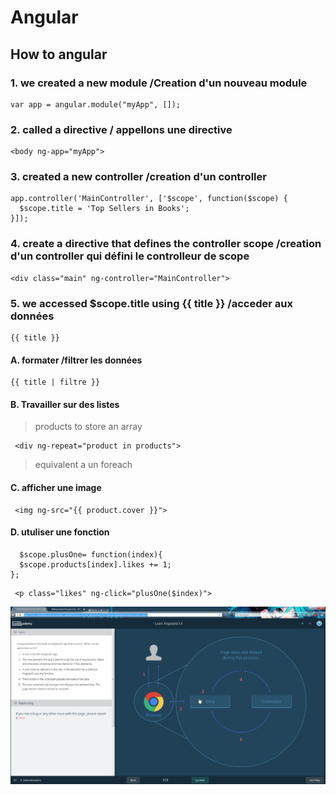 # Angular

## How to angular

### 1. we created a new module /Creation d'un nouveau module
```
var app = angular.module("myApp", []);
```

### 2. called a directive / appellons une directive
```
<body ng-app="myApp">

```

### 3. created a new controller /creation d'un controller
```
app.controller('MainController', ['$scope', function($scope) { 
  $scope.title = 'Top Sellers in Books'; 
}]);
```

### 4. create a directive that defines the controller scope /creation d'un controller qui défini le controlleur de scope
```
<div class="main" ng-controller="MainController">
```

###  5. we accessed $scope.title using {{ title }} /acceder aux données
```
{{ title }}
```

####  A. formater /filtrer les données

>
```
{{ title | filtre }}
```
>
####  B. Travailler sur des listes

> products to store an array 
```
 <div ng-repeat="product in products">
```
> equivalent a un foreach

####  C. afficher une image

>
```
 <img ng-src="{{ product.cover }}"> 
```
>

####  D. utuliser une fonction

>
```
  $scope.plusOne= function(index){ 
  $scope.products[index].likes += 1; 
}; 
```
>

>
```
 <p class="likes" ng-click="plusOne($index)">

```
>

![image](https://github.com/Sergio2008/memo/blob/master/shema-Angular-Codcad.png?raw=true)
